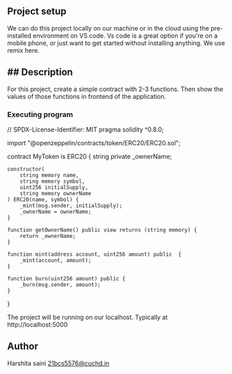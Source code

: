 ## Project setup
We can do this project locally on our machine or in the cloud using the pre-installed environment on VS code. Vs code is a great option if you're on a mobile phone,
or just want to get started without installing anything. We use remix here.
## ## Description
For this project, create a simple contract with 2-3 functions. Then show the values of those functions in frontend of the application.
### Executing program
// SPDX-License-Identifier: MIT
pragma solidity ^0.8.0;

import "@openzeppelin/contracts/token/ERC20/ERC20.sol";

contract MyToken is ERC20 {
    string private _ownerName;

    constructor(
        string memory name,
        string memory symbol,
        uint256 initialSupply,
        string memory ownerName
    ) ERC20(name, symbol) {
        _mint(msg.sender, initialSupply);
        _ownerName = ownerName;
    }

    function getOwnerName() public view returns (string memory) {
        return _ownerName;
    }

    function mint(address account, uint256 amount) public  {
        _mint(account, amount);
    }

    function burn(uint256 amount) public {
        _burn(msg.sender, amount);
    }
}

The project will be running on our localhost. 
Typically at http://localhost:5000
## Author
Harshita saini
21bcs5576@cuchd.in

